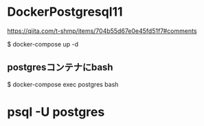 # DockerPostgresql11

https://qiita.com/t-shmp/items/704b55d67e0e45fd51f7#comments

$ docker-compose up -d

## postgresコンテナにbash
$ docker-compose exec postgres bash

# psql -U postgres
